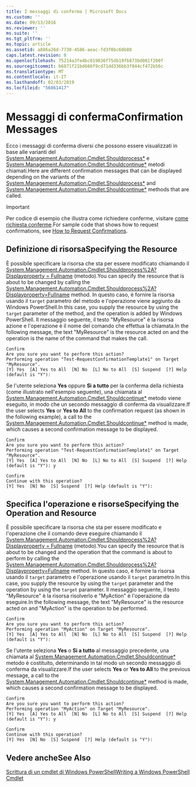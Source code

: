```yaml
---
title: I messaggi di conferma | Microsoft Docs
ms.custom: ''
ms.date: 09/13/2016
ms.reviewer: ''
ms.suite: ''
ms.tgt_pltfrm: ''
ms.topic: article
ms.assetid: a886a26d-7730-4586-aeac-fd3f0bc60b88
caps.latest.revision: 8
ms.openlocfilehash: 75214a3fe4bc019836f75db19fb873bd081f200f
ms.sourcegitcommit: b6871f21bd666f9cd71dd336bb3f844cf472b56c
ms.translationtype: MT
ms.contentlocale: it-IT
ms.lasthandoff: 02/03/2019
ms.locfileid: "56861417"
---
```

# <a name="confirmation-messages"></a><span data-ttu-id="9ea07-102">Messaggi di conferma</span><span class="sxs-lookup"><span data-stu-id="9ea07-102">Confirmation Messages</span></span>

<span data-ttu-id="9ea07-103">Ecco i messaggi di conferma diversi che possono essere visualizzati in base alle varianti del [System.Management.Automation.Cmdlet.Shouldprocess\*](/dotnet/api/System.Management.Automation.Cmdlet.ShouldProcess) e [ System.Management.Automation.Cmdlet.Shouldcontinue\*](/dotnet/api/System.Management.Automation.Cmdlet.ShouldContinue) metodi chiamati.</span><span class="sxs-lookup"><span data-stu-id="9ea07-103">Here are different confirmation messages that can be displayed depending on the variants of the [System.Management.Automation.Cmdlet.Shouldprocess\*](/dotnet/api/System.Management.Automation.Cmdlet.ShouldProcess) and [System.Management.Automation.Cmdlet.Shouldcontinue\*](/dotnet/api/System.Management.Automation.Cmdlet.ShouldContinue) methods that are called.</span></span>

> [!IMPORTANT]
> <span data-ttu-id="9ea07-104">Per codice di esempio che illustra come richiedere conferme, visitare [come richiesta conferme](./how-to-request-confirmations.md).</span><span class="sxs-lookup"><span data-stu-id="9ea07-104">For sample code that shows how to request confirmations, see [How to Request Confirmations](./how-to-request-confirmations.md).</span></span>

## <a name="specifying-the-resource"></a><span data-ttu-id="9ea07-105">Definizione di risorsa</span><span class="sxs-lookup"><span data-stu-id="9ea07-105">Specifying the Resource</span></span>

<span data-ttu-id="9ea07-106">È possibile specificare la risorsa che sta per essere modificato chiamando il [System.Management.Automation.Cmdlet.Shouldprocess%2A? Displayproperty = Fullname](/dotnet/api/System.Management.Automation.Cmdlet.ShouldProcess?view=powershellsdk-1.1.0) (metodo).</span><span class="sxs-lookup"><span data-stu-id="9ea07-106">You can specify the resource that is about to be changed by calling the [System.Management.Automation.Cmdlet.Shouldprocess%2A?Displayproperty=Fullname](/dotnet/api/System.Management.Automation.Cmdlet.ShouldProcess?view=powershellsdk-1.1.0) method.</span></span> <span data-ttu-id="9ea07-107">In questo caso, è fornire la risorsa usando il `target` parametro del metodo e l'operazione viene aggiunto da Windows PowerShell.</span><span class="sxs-lookup"><span data-stu-id="9ea07-107">In this case, you supply the resource by using the `target` parameter of the method, and the operation is added by Windows PowerShell.</span></span> <span data-ttu-id="9ea07-108">Il messaggio seguente, il testo "MyResource" è la risorsa azione e l'operazione è il nome del comando che effettua la chiamata.</span><span class="sxs-lookup"><span data-stu-id="9ea07-108">In the following message, the text "MyResource" is the resource acted on and the operation is the name of the command that makes the call.</span></span>

```output
Confirm
Are you sure you want to perform this action?
Performing operation "Test-RequestConfirmationTemplate1" on Target "MyResource".
[Y] Yes  [A] Yes to All  [N] No  [L] No to All  [S] Suspend  [?] Help (default is "Y"):
```

<span data-ttu-id="9ea07-109">Se l'utente seleziona **Yes** oppure **Sì a tutto** per la conferma della richiesta (come illustrato nell'esempio seguente), una chiamata al [System.Management.Automation.Cmdlet.Shouldcontinue\*](/dotnet/api/System.Management.Automation.Cmdlet.ShouldContinue) metodo viene eseguito, in modo che un secondo messaggio di conferma da visualizzare.</span><span class="sxs-lookup"><span data-stu-id="9ea07-109">If the user selects **Yes** or **Yes to All** to the confirmation request (as shown in the following example), a call to the [System.Management.Automation.Cmdlet.Shouldcontinue\*](/dotnet/api/System.Management.Automation.Cmdlet.ShouldContinue) method is made, which causes a second confirmation message to be displayed.</span></span>

```output
Confirm
Are you sure you want to perform this action?
Performing operation "Test-RequestConfirmationTemplate1" on Target "MyResource".
[Y] Yes  [A] Yes to All  [N] No  [L] No to All  [S] Suspend  [?] Help (default is "Y"): y

Confirm
Continue with this operation?
[Y] Yes  [N] No  [S] Suspend  [?] Help (default is "Y"):
```

## <a name="specifying-the-operation-and-resource"></a><span data-ttu-id="9ea07-110">Specifica l'operazione e risorse</span><span class="sxs-lookup"><span data-stu-id="9ea07-110">Specifying the Operation and Resource</span></span>

<span data-ttu-id="9ea07-111">È possibile specificare la risorsa che sta per essere modificato e l'operazione che il comando deve eseguire chiamando il [System.Management.Automation.Cmdlet.Shouldprocess%2A? Displayproperty = Fullname](/dotnet/api/System.Management.Automation.Cmdlet.ShouldProcess?view=powershellsdk-1.1.0) (metodo).</span><span class="sxs-lookup"><span data-stu-id="9ea07-111">You can specify the resource that is about to be changed and the operation that the command is about to perform by calling the [System.Management.Automation.Cmdlet.Shouldprocess%2A?Displayproperty=Fullname](/dotnet/api/System.Management.Automation.Cmdlet.ShouldProcess?view=powershellsdk-1.1.0) method.</span></span> <span data-ttu-id="9ea07-112">In questo caso, è fornire la risorsa usando il `target` parametro e l'operazione usando il `target` parametro.</span><span class="sxs-lookup"><span data-stu-id="9ea07-112">In this case, you supply the resource by using the `target` parameter and the operation by using the `target` parameter.</span></span> <span data-ttu-id="9ea07-113">Il messaggio seguente, il testo "MyResource" è la risorsa risolverlo e "MyAction" è l'operazione da eseguire.</span><span class="sxs-lookup"><span data-stu-id="9ea07-113">In the following message, the text "MyResource" is the resource acted on and "MyAction" is the operation to be performed.</span></span>

```output
Confirm
Are you sure you want to perform this action?
Performing operation "MyAction" on Target "MyResource".
[Y] Yes  [A] Yes to All  [N] No  [L] No to All  [S] Suspend  [?] Help (default is "Y"):
```

<span data-ttu-id="9ea07-114">Se l'utente seleziona **Yes** o **Sì a tutto** al messaggio precedente, una chiamata al [System.Management.Automation.Cmdlet.Shouldcontinue\*](/dotnet/api/System.Management.Automation.Cmdlet.ShouldContinue) metodo è costituito, determinando in tal modo un secondo messaggio di conferma da visualizzare.</span><span class="sxs-lookup"><span data-stu-id="9ea07-114">If the user selects **Yes** or **Yes to All** to the previous message, a call to the [System.Management.Automation.Cmdlet.Shouldcontinue\*](/dotnet/api/System.Management.Automation.Cmdlet.ShouldContinue) method is made, which causes a second confirmation message to be displayed.</span></span>

```output
Confirm
Are you sure you want to perform this action?
Performing operation "MyAction" on Target "MyResource".
[Y] Yes  [A] Yes to All  [N] No  [L] No to All  [S] Suspend  [?] Help (default is "Y"): y

Confirm
Continue with this operation?
[Y] Yes  [N] No  [S] Suspend  [?] Help (default is "Y"):
```

## <a name="see-also"></a><span data-ttu-id="9ea07-115">Vedere anche</span><span class="sxs-lookup"><span data-stu-id="9ea07-115">See Also</span></span>

[<span data-ttu-id="9ea07-116">Scrittura di un cmdlet di Windows PowerShell</span><span class="sxs-lookup"><span data-stu-id="9ea07-116">Writing a Windows PowerShell Cmdlet</span></span>](./writing-a-windows-powershell-cmdlet.md)
